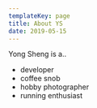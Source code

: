 ```yaml
---
templateKey: page
title: About YS
date: 2019-05-15
---
```


Yong Sheng is a..
* developer
* coffee snob
* hobby photographer
* running enthusiast
